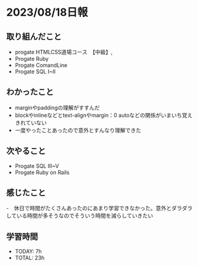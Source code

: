 # 2023/08/18日報

## 取り組んだこと
- progate HTMLCSS道場コース　【中級】,
- Progate Ruby
- Progate ComandLine
- Progate SQL I~II
 
## わかったこと
- marginやpaddingの理解がすすんだ
- blockやinlineなどとtext-alignやmargin：0 autoなどの関係がいまいち覚えきれていない
- 一度やったことあったので意外とすんなり理解できた
  
## 次やること
- Progate SQL III~V
- Progate Ruby on Rails

## 感じたこと
-　休日で時間がたくさんあったのにあまり学習できなかった。意外とダラダラしている時間が多そうなのでそういう時間を減らしていきたい

## 学習時間
- TODAY: 7h
- TOTAL: 23h
